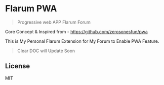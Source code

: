 # Flarum PWA

> Progressive web APP Flarum Forum

Core Concept & Inspired from - <https://github.com/zerosonesfun/pwa>

This is My Personal Flarum Extension for My Forum to Enable PWA Feature.

> Clear DOC will Update Soon

## License

MIT
